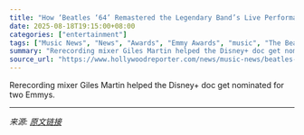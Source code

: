 ```yaml
---
title: "How ‘Beatles ‘64’ Remastered the Legendary Band’s Live Performances for New Documentary"
date: 2025-08-18T19:15:00+08:00
categories: ["entertainment"]
tags: ["Music News", "News", "Awards", "Emmy Awards", "music", "The Beatles"]
summary: "Rerecording mixer Giles Martin helped the Disney+ doc get nominated for two Emmys."
source_url: "https://www.hollywoodreporter.com/news/music-news/beatles-64-documentary-live-performances-1236342617/"
---
```


Rerecording mixer Giles Martin helped the Disney+ doc get nominated for two Emmys.

---

*来源: [原文链接](https://www.hollywoodreporter.com/news/music-news/beatles-64-documentary-live-performances-1236342617/)*

